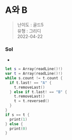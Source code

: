 # A와 B
> 난이도 : 골드5   
> 유형 : 그리디  
> 2022-04-22

### Sol
- 
      
```Swift
let s = Array(readLine()!)
var t = Array(readLine()!)
while s.count != t.count {
  if t.last! == "A" {
    t.removeLast()
  } else if t.last! == "B" {
    t.removeLast()
    t = t.reversed()
  }
}
if s == t {
  print(1)
} else {
  print(0)
}
```
